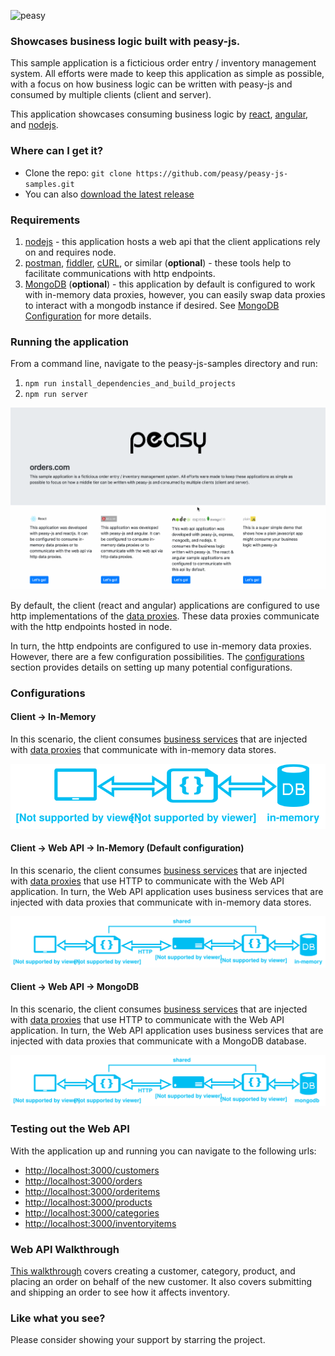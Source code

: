 ![peasy](https://www.dropbox.com/s/2yajr2x9yevvzbm/peasy3.png?dl=0&raw=1)

### Showcases business logic built with peasy-js.

This sample application is a ficticious order entry / inventory management system.  All efforts were made to keep this application as simple as possible, with a focus on how business logic can be written with peasy-js and consumed by multiple clients (client and server).

This application showcases consuming business logic by [react](https://facebook.github.io/react/), [angular](https://angular.io), and [nodejs](https://nodejs.org/en/).

### Where can I get it?

- Clone the repo: ```git clone https://github.com/peasy/peasy-js-samples.git```
- You can also [download the latest release](https://github.com/peasy/peasy-js-samples/archive/master.zip)

### Requirements

1. [nodejs](https://nodejs.org/) - this application hosts a web api that the client applications rely on and requires node.
2. [postman](https://www.getpostman.com/), [fiddler](https://www.telerik.com/download/fiddler), [cURL](https://curl.haxx.se/download.html), or similar (**optional**) - these tools help to facilitate communications with http endpoints.
3. [MongoDB](https://www.mongodb.com/) (**optional**) - this application by default is configured to work with in-memory data proxies, however, you can easily swap data proxies to interact with a mongodb instance if desired. See [MongoDB Configuration](https://github.com/peasy/peasy-js-samples/wiki/Configuring-Client-%E2%86%92-Web-API-%E2%86%92-MongoDB) for more details.

### Running the application

From a command line, navigate to the peasy-js-samples directory and run:

1. ``` npm run install_dependencies_and_build_projects ```
2. ``` npm run server ```

![samples](screenflow.gif)

By default, the client (react and angular) applications are configured to use http implementations of the [data proxies](https://github.com/peasy/peasy-js/wiki/Data-Proxy).  These data proxies communicate with the http endpoints hosted in node.

  In turn, the http endpoints are configured to use in-memory data proxies. However, there are a few configuration possibilities.  The [configurations](https://github.com/peasy/peasy-js-samples#configurations) section provides details on setting up many potential configurations.

### Configurations

#### Client &#8594; In-Memory

In this scenario, the client consumes [business services](https://github.com/peasy/peasy-js/wiki/BusinessService) that are injected with [data proxies](https://github.com/peasy/peasy-js/wiki/Data-Proxy) that communicate with in-memory data stores.

[![archlessnode](FullArchitectureLessNode.svg)](https://github.com/peasy/peasy-js-samples/wiki/Configuring-Client-%E2%86%92-In-Memory)

#### Client &#8594; Web API &#8594; In-Memory (Default configuration)

In this scenario, the client consumes [business services](https://github.com/peasy/peasy-js/wiki/BusinessService) that are injected with [data proxies](https://github.com/peasy/peasy-js/wiki/Data-Proxy) that use HTTP to communicate with the Web API application.  In turn, the Web API application uses business services that are injected with data proxies that communicate with in-memory data stores.

[![archlessmongo](FullArchitectureLessMongo.svg)](https://github.com/peasy/peasy-js-samples/wiki/Configuring-Client-%E2%86%92-Web-API-%E2%86%92-In-Memory)

#### Client &#8594; Web API &#8594; MongoDB

In this scenario, the client consumes [business services](https://github.com/peasy/peasy-js/wiki/BusinessService) that are injected with [data proxies](https://github.com/peasy/peasy-js/wiki/Data-Proxy) that use HTTP to communicate with the Web API application.  In turn, the Web API application uses business services that are injected with data proxies that communicate with a MongoDB database.

[![architecture](FullArchitecture.svg)](https://github.com/peasy/peasy-js-samples/wiki/Configuring-Client-%E2%86%92-Web-API-%E2%86%92-MongoDB)

### Testing out the Web API

With the application up and running you can navigate to the following urls:

* [http://localhost:3000/customers](http://localhost:3000/customers)
* [http://localhost:3000/orders](http://localhost:3000/orders)
* [http://localhost:3000/orderitems](http://localhost:3000/orderitems)
* [http://localhost:3000/products](http://localhost:3000/products)
* [http://localhost:3000/categories](http://localhost:3000/categories)
* [http://localhost:3000/inventoryitems](http://localhost:3000/inventoryitems)

### Web API Walkthrough

[This walkthrough](https://github.com/peasy/peasy-js-samples/wiki/API-Walkthrough) covers creating a customer, category, product, and placing an order on behalf of the new customer.  It also covers submitting and shipping an order to see how it affects inventory.

### Like what you see?

Please consider showing your support by starring the project.
